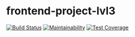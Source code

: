 # frontend-project-lvl3

[![Build Status](https://travis-ci.org/AleksandrSerov/frontend-project-lvl3.svg?branch=master)](https://travis-ci.org/AleksandrSerov/frontend-project-lvl3)
[![Maintainability](https://api.codeclimate.com/v1/badges/f69c6e9f499717acfc42/maintainability)](https://codeclimate.com/github/AleksandrSerov/frontend-project-lvl3/maintainability)
[![Test Coverage](https://api.codeclimate.com/v1/badges/f69c6e9f499717acfc42/test_coverage)](https://codeclimate.com/github/AleksandrSerov/frontend-project-lvl3/test_coverage)
